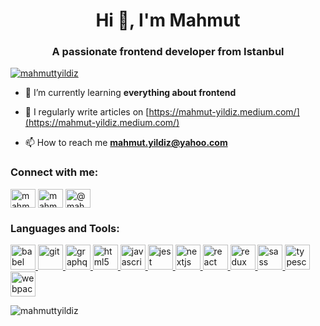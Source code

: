 <h1 align="center">Hi 👋, I'm Mahmut</h1>
<h3 align="center">A passionate frontend developer from Istanbul</h3>

<p align="left"> <a href="https://twitter.com/mahmuttyildiz" target="blank"><img src="https://img.shields.io/twitter/follow/mahmuttyildiz?logo=twitter&style=for-the-badge" alt="mahmuttyildiz" /></a> </p>

- 🌱 I’m currently learning **everything about frontend**

- 📝 I regularly write articles on [https://mahmut-yildiz.medium.com/](https://mahmut-yildiz.medium.com/)

- 📫 How to reach me **mahmut.yildiz@yahoo.com**

<h3 align="left">Connect with me:</h3>
<p align="left">
<a href="https://twitter.com/mahmuttyildiz" target="blank"><img align="center" src="https://cdn.jsdelivr.net/npm/simple-icons@3.0.1/icons/twitter.svg" alt="mahmuttyildiz" height="30" width="40" /></a>
<a href="https://linkedin.com/in/mahmut-yildiz/" target="blank"><img align="center" src="https://cdn.jsdelivr.net/npm/simple-icons@3.0.1/icons/linkedin.svg" alt="mahmut-yildiz/" height="30" width="40" /></a>
<a href="https://medium.com/@mahmut-yildiz" target="blank"><img align="center" src="https://cdn.jsdelivr.net/npm/simple-icons@3.0.1/icons/medium.svg" alt="@mahmut-yildiz" height="30" width="40" /></a>
</p>

<h3 align="left">Languages and Tools:</h3>
<p align="left"> <a href="https://babeljs.io/" target="_blank"> <img src="https://www.vectorlogo.zone/logos/babeljs/babeljs-icon.svg" alt="babel" width="40" height="40"/> </a> <a href="https://git-scm.com/" target="_blank"> <img src="https://www.vectorlogo.zone/logos/git-scm/git-scm-icon.svg" alt="git" width="40" height="40"/> </a> <a href="https://graphql.org" target="_blank"> <img src="https://www.vectorlogo.zone/logos/graphql/graphql-icon.svg" alt="graphql" width="40" height="40"/> </a> <a href="https://www.w3.org/html/" target="_blank"> <img src="https://devicons.github.io/devicon/devicon.git/icons/html5/html5-original-wordmark.svg" alt="html5" width="40" height="40"/> </a> <a href="https://developer.mozilla.org/en-US/docs/Web/JavaScript" target="_blank"> <img src="https://devicons.github.io/devicon/devicon.git/icons/javascript/javascript-original.svg" alt="javascript" width="40" height="40"/> </a> <a href="https://jestjs.io" target="_blank"> <img src="https://www.vectorlogo.zone/logos/jestjsio/jestjsio-icon.svg" alt="jest" width="40" height="40"/> </a> <a href="https://nextjs.org/" target="_blank"> <img src="https://cdn.worldvectorlogo.com/logos/nextjs-3.svg" alt="nextjs" width="40" height="40"/> </a> <a href="https://reactjs.org/" target="_blank"> <img src="https://devicons.github.io/devicon/devicon.git/icons/react/react-original-wordmark.svg" alt="react" width="40" height="40"/> </a> <a href="https://redux.js.org" target="_blank"> <img src="https://devicons.github.io/devicon/devicon.git/icons/redux/redux-original.svg" alt="redux" width="40" height="40"/> </a> <a href="https://sass-lang.com" target="_blank"> <img src="https://devicons.github.io/devicon/devicon.git/icons/sass/sass-original.svg" alt="sass" width="40" height="40"/> </a> <a href="https://www.typescriptlang.org/" target="_blank"> <img src="https://devicons.github.io/devicon/devicon.git/icons/typescript/typescript-original.svg" alt="typescript" width="40" height="40"/> </a> <a href="https://webpack.js.org" target="_blank"> <img src="https://devicons.github.io/devicon/devicon.git/icons/webpack/webpack-original.svg" alt="webpack" width="40" height="40"/> </a> </p>

<p><img align="center" src="https://github-readme-stats.vercel.app/api/top-langs?username=mahmuttyildiz&show_icons=true&locale=en&layout=compact" alt="mahmuttyildiz" /></p>
